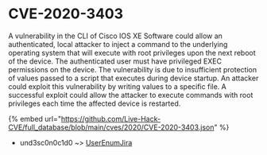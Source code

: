 # CVE-2020-3403

A vulnerability in the CLI of Cisco IOS XE Software could allow an authenticated, local attacker to inject a command to the underlying operating system that will execute with root privileges upon the next reboot of the device. The authenticated user must have privileged EXEC permissions on the device. The vulnerability is due to insufficient protection of values passed to a script that executes during device startup. An attacker could exploit this vulnerability by writing values to a specific file. A successful exploit could allow the attacker to execute commands with root privileges each time the affected device is restarted.

{% embed url="https://github.com/Live-Hack-CVE/full_database/blob/main/cves/2020/CVE-2020-3403.json" %}


* und3sc0n0c1d0 ~> [UserEnumJira](https://www.alice-snow.ru/2020/database/cve-2020-3403/userenumjira-und3sc0n0c1d0)